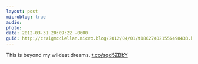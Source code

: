 ```yaml
---
layout: post
microblog: true
audio: 
photo: 
date: 2012-03-31 20:09:22 -0600
guid: http://craigmcclellan.micro.blog/2012/04/01/t186274021556498433.html
---
```

This is beyond my wildest dreams. [t.co/sqd5ZBbY](http://t.co/sqd5ZBbY)
